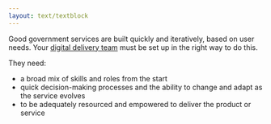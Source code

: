 ```yaml
---
layout: text/textblock
---
```

Good government services are built quickly and iteratively, based on user needs. Your [digital delivery team](/starting-team/) must be set up in the right way to do this.

They need:
- a broad mix of skills and roles from the start
- quick decision-making processes and the ability to change and adapt as the service evolves
- to be adequately resourced and empowered to deliver the product or service
